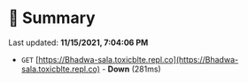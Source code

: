 # 📖 Summary
Last updated: **11/15/2021, 7:04:06 PM**

- `GET` [https://Bhadwa-sala.toxicblte.repl.co](https://Bhadwa-sala.toxicblte.repl.co) - **Down** (281ms)
